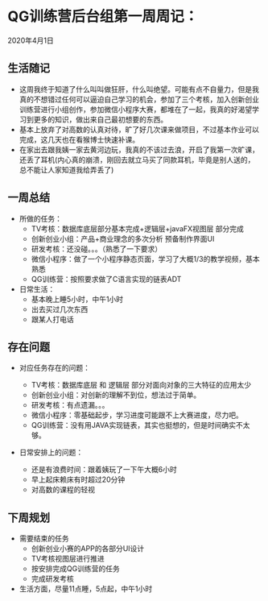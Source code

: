 # QG训练营后台组第一周周记：
2020年4月1日

## 生活随记

* 这周我终于知道了什么叫叫做狂肝，什么叫绝望。可能有点不自量力，但是我真的不想错过任何可以逼迫自己学习的机会，参加了三个考核，加入创新创业训练营进行小组创作，参加微信小程序大赛，都堆在了一起，我真的好渴望学习到更多的知识，做出来自己最初想要的东西。
* 基本上放弃了对高数的认真对待，旷了好几次课来做项目，不过基本作业可以完成，这几天也在看猴博士快速补课。
* 在家出去跟我姨一家去黄河边玩，我真的不该过去浪，开启了我第一次旷课，还丢了耳机(内心真的崩溃，刚回去就立马买了同款耳机，毕竟是别人送的，总不能让人家知道我给弄丢了)

## 一周总结

* 所做的任务：
  * TV考核：数据库底层部分基本完成+逻辑层+javaFX视图层 部分完成
  * 创新创业小组：产品+商业理念的多次分析 预备制作界面UI
  * 研发考核：还没碰。。。（熟悉了一下要求）
  * 微信小程序：做了一个小程序静态页面，学习了大概1/3的教学视频，基本熟悉
  * QG训练营：按照要求做了C语言实现的链表ADT
* 日常生活：
  * 基本晚上睡5小时，中午1小时
  * 出去买过几次东西
  * 跟某人打电话

## 存在问题

* 对应任务存在的问题：
  * TV考核：数据库底层 和 逻辑层 部分对面向对象的三大特征的应用太少
  * 创新创业小组：对创新的理解不到位，想法过于简单。
  * 研发考核：有点遗漏。。。
  * 微信小程序：零基础起步，学习进度可能跟不上大赛进度，尽力吧。
  * QG训练营：没有用JAVA实现链表，其实也挺想的，但是时间确实不太够。

* 日常安排上的问题：
  * 还是有浪费时间：跟着姨玩了一下午大概6小时
  * 早上起床赖床有时超过20分钟
  * 对高数的课程的轻视

## 下周规划

* 需要结束的任务
  * 创新创业小赛的APP的各部分UI设计
  * TV考核视图层进行推进
  * 按安排完成QG训练营的任务
  * 完成研发考核
* 生活方面，尽量11点睡，5点起，中午1小时

